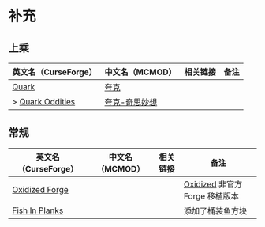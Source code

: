 # 补充

## 上乘

| 英文名（CurseForge）                                                            | 中文名（MCMOD）                                       | 相关链接 | 备注 |
| ------------------------------------------------------------------------------- | ----------------------------------------------------- | -------- | ---- |
| [Quark](https://www.curseforge.com/minecraft/mc-mods/quark)                     | [夸克](https://www.mcmod.cn/class/527.html)           |          |      |
| > [Quark Oddities](https://www.curseforge.com/minecraft/mc-mods/quark-oddities) | [夸克-奇思妙想](https://www.mcmod.cn/class/1823.html) |          |      |

## 常规

| 英文名（CurseForge）                                                          | 中文名（MCMOD） | 相关链接 | 备注                                                                                    |
| ----------------------------------------------------------------------------- | --------------- | -------- | --------------------------------------------------------------------------------------- |
| [Oxidized Forge](https://www.curseforge.com/minecraft/mc-mods/oxidized-forge) |                 |          | [Oxidized](https://www.curseforge.com/minecraft/mc-mods/oxidized) 非官方 Forge 移植版本 |
| [Fish In Planks](https://www.curseforge.com/minecraft/mc-mods/fish-in-planks) |                 |          | 添加了桶装鱼方块                                                                        |
